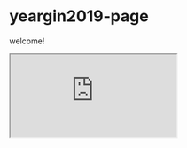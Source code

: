 # yeargin2019-page
welcome!

<iframe src="https://editor.p5js.org/yeargin2019/embed/oQLleLZ81"></iframe>
